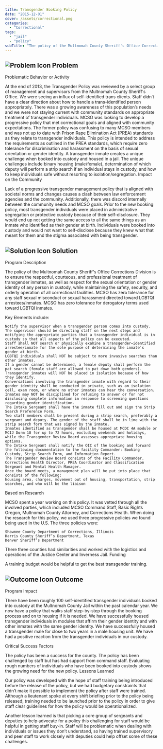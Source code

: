 ```yaml
---
title: Transgender Booking Policy
date: "2015-12-01"
cover: /assets/correctional.png
categories:
  - "Correctional"
tags:
  - "jail"
  - "policy"
subTitle: "The policy of the Multnomah County Sheriff's Office Corrections Division is to ensure the respectful, courteous, and professional treatment of transgender inmates, as well as respect for the sexual orientation or gender identity of any person in custody, while maintaining the safety, security, and orderly operation of all correctional facilities."
---
```


## ![Problem Icon](https://github.com/google/material-design-icons/raw/master/alert/1x_web/ic_error_outline_black_48dp.png "Problem") Problem

Problematic Behavior or Activity

At the end of 2013, the Transgender Policy was reviewed by a select group of management and supervisors from the Multnomah County Sheriff's Office. We were seeing an influx of self-identified trans clients. Staff didn’t have a clear direction about how to handle a trans-identified person appropriately. There was a growing awareness of this population’s needs and we were not staying current with community standards on appropriate treatment of transgender individuals. MCSO was looking to develop a progressive policy that met correctional goals and aligned with community expectations. The former policy was confusing to many MCSO members and was not up to date with Prison Rape Elimination Act (PREA) standards as they relate to transgender individuals. This policy is intended to address the requirements as outlined in the PREA standards, which require zero tolerance for discrimination and harassment on the basis of sexual orientation or gender identity. A transgender inmate creates a unique challenge when booked into custody and housed in a jail. The unique challenges include binary housing (male/female), determination of which deputy will perform a strip search if an individual stays in custody, and how to keep individuals safe without resorting to isolation/segregation.
Impact on the Community

Lack of a progressive transgender management policy that is aligned with societal norms and changes causes a clash between law enforcement agencies and the community. Additionally, there was discord internally between the community needs and MCSO goals. Prior to the new booking policy, most transgender individuals were placed in administrative segregation or protective custody because of their self-disclosure. They would end up not getting the same access to all the same things as an inmate who identified as their gender at birth. Individuals were booked into custody and would not want to self-disclose because they knew what that meant for them and the stigma associated with being transgender.

## ![Solution Icon](https://github.com/google/material-design-icons/raw/master/action/1x_web/ic_lightbulb_outline_black_48dp.png "Solution") Solution

Program Description

The policy of the Multnomah County Sheriff's Office Corrections Division is to ensure the respectful, courteous, and professional treatment of transgender inmates, as well as respect for the sexual orientation or gender identity of any person in custody, while maintaining the safety, security, and orderly operation of all correctional facilities. MCSO has zero tolerance for any staff sexual misconduct or sexual harassment directed toward LGBTQI arrestees/inmates. MCSO has zero tolerance for derogatory terms used toward LGBTQI inmates.

Key Elements include:

    Notify the supervisor when a transgender person comes into custody. The supervisor should be directing staff on the next steps and notifying the appropriate parties that a transgender individual is in custody so that all aspects of the policy can be executed.
    Staff shall NOT search or physically examine a transgender–identified arrestee/inmate for the sole purpose of determining the inmate’s gender at birth.
    LGBTQI individuals shall NOT be subject to more invasive searches than other inmates.
    If a gender cannot be determined, a female deputy shall perform the pat search (female staff are allowed to pat down both genders).
    Transgender inmates will NOT be placed in isolation because of how they identify.
    Conversations involving the transgender inmate with regard to their gender identity shall be conducted in private, such as an isolation cell, exam room, or where no other inmates can hear the conversation.
    Inmates may NOT be disciplined for refusing to answer or for not disclosing complete information in response to screening questions regarding gender identification.
    The Intake Sergeant shall have the inmate fill out and sign the Strip Search Preference Form.
    Two staff members shall be present during a strip search, preferably a sergeant and deputy. The gender of the staff shall be in line with the strip search form that was signed by the inmate.
    Inmates identified as transgender shall be housed at MCDC 4A module or MCIJ Dorm 18 for up to 72 hours, excluding weekends and holidays, while the Transgender Review Board assesses appropriate housing options.
    The Intake Sergeant shall notify the OIC of the booking and forward the following documentation to the facility Commander: Booking Custody, Strip Search Form, and Information Report.
    The Transgender Review Board consists of the Facility Commander, Corrections Health Director, PREA Coordinator and Classification Sergeant and Mental Health Manager.
    Once the board meets, a management plan will be put into place that consists of the following:
    housing area, charges, movement out of housing, transportation, strip searches, and who will be the liaison

Based on Research

MCSO spent a year working on this policy. It was vetted through all the involved parties, which included MCSO Command Staff, Basic Rights Oregon, Multnomah County Attorney, and Corrections Health. When doing the research for this policy, we used three progressive policies we found being used in the U.S. The three policies were:

    Shawnee County Department of Corrections, Illinois
    Harris County Sheriff’s Department, Texas
    Denver Sheriff’s Department

There three counties had similarities and worked with the logistics and operations of the Justice Center and Inverness Jail.
Funding

A training budget would be helpful to get the best transgender training.

## ![Outcome Icon](https://github.com/google/material-design-icons/raw/master/action/1x_web/ic_view_list_black_48dp.png "Outcome") Outcome

Program Impact

There have been roughly 100 self-identified transgender individuals booked into custody at the Multnomah County Jail within the past calendar year. We now have a policy that walks staff step-by-step through the booking process and on to housing if it is needed. We have successfully housed transgender individuals in modules that affirm their gender identity and with other inmates with the same gender identity. We have successfully housed a transgender male for close to two years in a male housing unit.
We have had a positive reaction from the transgender individuals in our custody.

Critical Success Factors

The policy has been a success for the county. The policy has been challenged by staff but has had support from command staff. Evaluating rough numbers of individuals who have been booked into custody shows the growing need for the new policy.
Lessons Learned

Our policy was developed with the hope of staff training being introduced before the release of the policy, but we had budgetary constraints that didn’t make it possible to implement the policy after staff were trained. Although a lieutenant spoke at every shift briefing prior to the policy being released, training needed to be launched prior to the policy in order to give staff clear guidelines for how the policy would be operationalized.

Another lesson learned is that picking a core group of sergeants and deputies to help advocate for a policy this challenging for staff would be helpful in getting staff buy-in. Staff will be problematic when dealing with individuals or issues they don’t understand, so having trained supervisory and peer staff to work closely with deputies could help offset some of these challenges.

